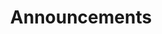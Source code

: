 ---
# metadata # 
title:  Announcements
description: General release announcements from {{%productName%}}
date: 
---